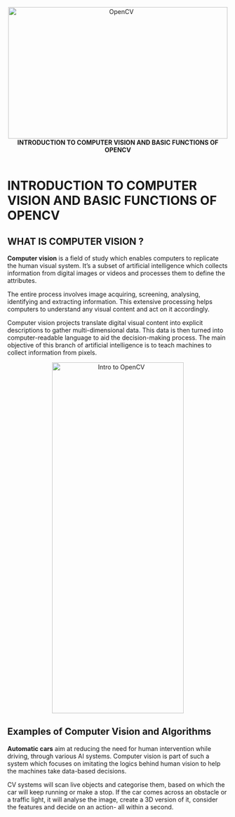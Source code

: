 <p align="center">
   <img src="https://upload.wikimedia.org/wikipedia/commons/thumb/3/32/OpenCV_Logo_with_text_svg_version.svg/270px-OpenCV_Logo_with_text_svg_version.svg.png" alt="OpenCV"
        width="500" height="300">
   <br />
   <b> INTRODUCTION TO COMPUTER VISION AND BASIC FUNCTIONS OF OPENCV</b>
   <br />
   
   <br />
</p>

# **INTRODUCTION TO COMPUTER VISION AND BASIC FUNCTIONS OF OPENCV**

## **WHAT IS COMPUTER VISION ?**

**Computer vision** is a field of study which enables computers to replicate the human visual system. It’s a subset of artificial intelligence which collects information from digital images or videos and processes them to define the attributes.

The entire process involves image acquiring, screening, analysing, identifying and extracting information. This extensive processing helps computers to understand any visual content and act on it accordingly. 

Computer vision projects translate digital visual content into explicit descriptions to gather multi-dimensional data. This data is then turned into computer-readable language to aid the decision-making process. The main objective of this branch of artificial intelligence is to teach machines to collect information from pixels.

<p align="center">
   <img src="https://d1m75rqqgidzqn.cloudfront.net/wp-data/2019/12/16172612/Blog_info_11-12-19-1.jpg" alt="Intro to OpenCV"
        width="300" height="800">
</p>

## **Examples of Computer Vision and Algorithms**

**Automatic cars** aim at reducing the need for human intervention while driving, through various AI systems. Computer vision is part of such a system which focuses on imitating the logics behind human vision to help the machines take data-based decisions.

CV systems will scan live objects and categorise them, based on which the car will keep running or make a stop. If the car comes across an obstacle or a traffic light, it will analyse the image, create a 3D version of it, consider the features and decide on an action- all within a second. 